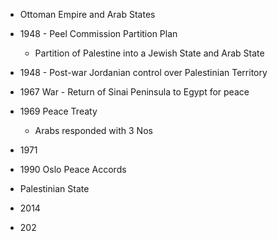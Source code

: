 - Ottoman Empire and Arab States
- 1948 - Peel Commission Partition Plan
	- Partition of Palestine into a Jewish State and Arab State
- 1948 - Post-war Jordanian control over Palestinian Territory
- 1967 War - Return of Sinai Peninsula to Egypt for peace
- 1969 Peace Treaty
	- Arabs responded with 3 Nos
- 1971
- 1990 Oslo Peace Accords


- Palestinian State


- 2014
- 202